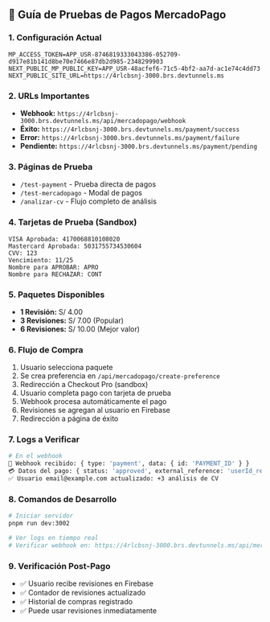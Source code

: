 ## 🚀 **Guía de Pruebas de Pagos MercadoPago**

### **1. Configuración Actual**
```env
MP_ACCESS_TOKEN=APP_USR-8746819333043386-052709-d917e81b141d8be70e7466e87db2d985-2348299903
NEXT_PUBLIC_MP_PUBLIC_KEY=APP_USR-48acfef6-71c5-4bf2-aa7d-ac1e74c4dd73
NEXT_PUBLIC_SITE_URL=https://4rlcbsnj-3000.brs.devtunnels.ms
```

### **2. URLs Importantes**
- **Webhook:** `https://4rlcbsnj-3000.brs.devtunnels.ms/api/mercadopago/webhook`
- **Éxito:** `https://4rlcbsnj-3000.brs.devtunnels.ms/payment/success`
- **Error:** `https://4rlcbsnj-3000.brs.devtunnels.ms/payment/failure`
- **Pendiente:** `https://4rlcbsnj-3000.brs.devtunnels.ms/payment/pending`

### **3. Páginas de Prueba**
- `/test-payment` - Prueba directa de pagos
- `/test-mercadopago` - Modal de pagos
- `/analizar-cv` - Flujo completo de análisis

### **4. Tarjetas de Prueba (Sandbox)**
```
VISA Aprobada: 4170068810108020
Mastercard Aprobada: 5031755734530604
CVV: 123
Vencimiento: 11/25
Nombre para APROBAR: APRO
Nombre para RECHAZAR: CONT
```

### **5. Paquetes Disponibles**
- **1 Revisión:** S/ 4.00
- **3 Revisiones:** S/ 7.00 (Popular)
- **6 Revisiones:** S/ 10.00 (Mejor valor)

### **6. Flujo de Compra**
1. Usuario selecciona paquete
2. Se crea preferencia en `/api/mercadopago/create-preference`
3. Redirección a Checkout Pro (sandbox)
4. Usuario completa pago con tarjeta de prueba
5. Webhook procesa automáticamente el pago
6. Revisiones se agregan al usuario en Firebase
7. Redirección a página de éxito

### **7. Logs a Verificar**
```bash
# En el webhook
🔔 Webhook recibido: { type: 'payment', data: { id: 'PAYMENT_ID' } }
💳 Datos del pago: { status: 'approved', external_reference: 'userId_revisions_timestamp' }
✅ Usuario email@example.com actualizado: +3 análisis de CV
```

### **8. Comandos de Desarrollo**
```bash
# Iniciar servidor
pnpm run dev:3002

# Ver logs en tiempo real
# Verificar webhook en: https://4rlcbsnj-3000.brs.devtunnels.ms/api/mercadopago/webhook
```

### **9. Verificación Post-Pago**
- ✅ Usuario recibe revisiones en Firebase
- ✅ Contador de revisiones actualizado
- ✅ Historial de compras registrado
- ✅ Puede usar revisiones inmediatamente
